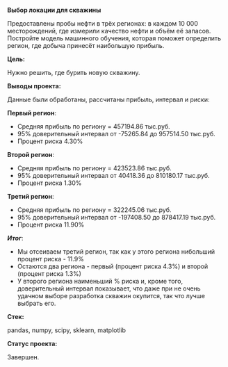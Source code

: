 **Выбор локации для скважины**

Предоставлены пробы нефти в трёх регионах: в каждом 10 000 месторождений, где измерили качество нефти и объём её запасов. Постройте модель машинного обучения, которая поможет определить регион, где добыча принесёт наибольшую прибыль.

**Цель:**

Нужно решить, где бурить новую скважину.

**Выводы проекта:**

Данные были обработаны, рассчитаны прибыль, интервал и риски:

**Первый регион**:
- Средняя прибыль по региону = 457194.86 тыс.руб.
- 95% доверительный интервал от -75265.84 до 957514.50 тыс.руб.
- Процент риска 4.30%

**Второй регион**:
- Средняя прибыль по региону = 423523.86 тыс.руб.
- 95% доверительный интервал от 40418.36 до 810180.17 тыс.руб.
- Процент риска 1.30%

**Третий регион**:
- Средняя прибыль по региону = 322245.06 тыс.руб.
- 95% доверительный интервал от -197408.50 до 878417.19 тыс.руб.
- Процент риска 11.90%

***Итог***:
- Мы отсеиваем третий регион, так как у этого региона нибольший процент риска - 11.9%
- Остаются два региона - первый (процент риска 4.3%) и второй (процент риска 1.3%)
- У второго региона наименьший % риска и, кроме того, доверительный интервал показывает, что даже при не очень удачном выборе разработка скважин окупится, так что лучше выбрать его.

**Стек:**

pandas, numpy, scipy, sklearn, matplotlib

**Статус проекта:**

Завершен.
